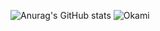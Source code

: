 ![Anurag's GitHub stats](https://github-readme-stats.vercel.app/api?username=SsageParuders&theme=radical&show_icons=true) ![Okami](https://github-readme-stats.vercel.app/api/top-langs/?username=SsageParuders&hide=html&layout=compact&theme=radical) 
<!--
**SsageParuders/SsageParuders** is a ✨ _special_ ✨ repository because its `README.md` (this file) appears on your GitHub profile.

Here are some ideas to get you started:

- 🔭 I’m currently working on ...
- 🌱 I’m currently learning ...
- 👯 I’m looking to collaborate on ...
- 🤔 I’m looking for help with ...
- 💬 Ask me about ...
- 📫 How to reach me: ...
- 😄 Pronouns: ...
- ⚡ Fun fact: ...
-->
